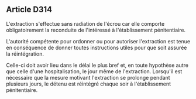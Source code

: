 Article D314
----
L'extraction s'effectue sans radiation de l'écrou car elle comporte
obligatoirement la reconduite de l'intéressé à l'établissement pénitentiaire.

L'autorité compétente pour ordonner ou pour autoriser l'extraction est tenue en
conséquence de donner toutes instructions utiles pour que soit assurée la
réintégration.

Celle-ci doit avoir lieu dans le délai le plus bref et, en toute hypothèse autre
que celle d'une hospitalisation, le jour même de l'extraction. Lorsqu'il est
nécessaire que la mesure motivant l'extraction se prolonge pendant plusieurs
jours, le détenu est réintégré chaque soir à l'établissement pénitentiaire.
